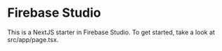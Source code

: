 # Firebase Studio
This is a NextJS starter in Firebase Studio.
To get started, take a look at src/app/page.tsx.
